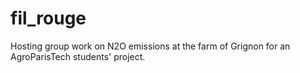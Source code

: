 # fil_rouge
Hosting group work on N2O emissions at the farm of Grignon for an AgroParisTech students' project.
